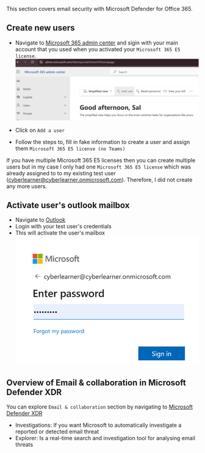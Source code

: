 This section covers email security with Microsoft Defender for Office 365. 

## Create new users

- Navigate to [Microsoft 365 admin center](admin.microsoft.com) and sigin with your main account that you used when you activated your `Microsoft 365 E5 license`.
![alt text](images/image.png)

- Click on `Add a user`
- Follow the steps to, fill in fake information to create a user and assign them `Microsoft 365 E5 license (no Teams)` 

If you have multiple Microsoft 365 E5 licenses then you can create multiple users but in my case I only had one `Microsoft 365 E5 license` which was already assigned to to my existing test user (cyberlearner@cyberlearner.onmicrosoft.com). Therefore, I did not create any more users.

## Activate user's outlook mailbox

- Navigate to [Outlook](https://outlook.office.com/mail/)
- Login with your test user's credentials 
- This will activate the user's mailbox
![alt text](images/image-1.png)


## Overview of Email & collaboration in Microsoft Defender XDR 
You can explore `Email & collaboration` section by navigating to [Microsoft Defender XDR](https://security.microsoft.com/)

- Investigations: If you want Microsoft to automatically investigate a reported or detected email threat
- Explorer:  Is a real-time search and investigation tool for analysing email threats





